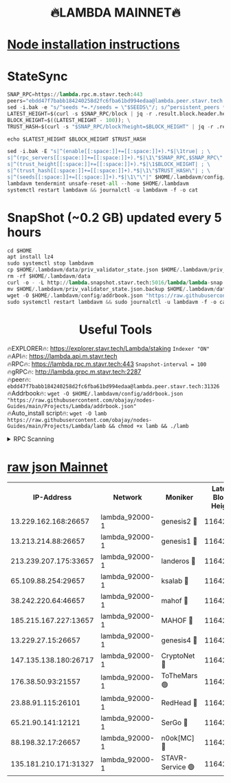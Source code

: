 <h1 align="center"> 🔥LAMBDA MAINNET🔥</h1>


[Node installation instructions](https://github.com/obajay/nodes-Guides/tree/main/Projects/Lambda)
=


# StateSync
```python
SNAP_RPC=https://lambda.rpc.m.stavr.tech:443
peers="ebdd47f7babb184240258d2fc6fba61bd994edaa@lambda.peer.stavr.tech:31326" 
sed -i.bak -e "s/^seeds *=.*/seeds = \"$SEEDS\"/; s/^persistent_peers *=.*/persistent_peers = \"$PEERS\"/" $HOME/.lambdavm/config/config.toml
LATEST_HEIGHT=$(curl -s $SNAP_RPC/block | jq -r .result.block.header.height); \
BLOCK_HEIGHT=$((LATEST_HEIGHT - 100)); \
TRUST_HASH=$(curl -s "$SNAP_RPC/block?height=$BLOCK_HEIGHT" | jq -r .result.block_id.hash)

echo $LATEST_HEIGHT $BLOCK_HEIGHT $TRUST_HASH

sed -i.bak -E "s|^(enable[[:space:]]+=[[:space:]]+).*$|\1true| ; \
s|^(rpc_servers[[:space:]]+=[[:space:]]+).*$|\1\"$SNAP_RPC,$SNAP_RPC\"| ; \
s|^(trust_height[[:space:]]+=[[:space:]]+).*$|\1$BLOCK_HEIGHT| ; \
s|^(trust_hash[[:space:]]+=[[:space:]]+).*$|\1\"$TRUST_HASH\"| ; \
s|^(seeds[[:space:]]+=[[:space:]]+).*$|\1\"\"|" $HOME/.lambdavm/config/config.toml
lambdavm tendermint unsafe-reset-all --home $HOME/.lambdavm
systemctl restart lambdavm && journalctl -u lambdavm -f -o cat

```
# SnapShot (~0.2 GB) updated every 5 hours
```python
cd $HOME
apt install lz4
sudo systemctl stop lambdavm
cp $HOME/.lambdavm/data/priv_validator_state.json $HOME/.lambdavm/priv_validator_state.json.backup
rm -rf $HOME/.lambdavm/data
curl -o - -L http://lambda.snapshot.stavr.tech:5016/lambda/lambda-snap.tar.lz4 | lz4 -c -d - | tar -x -C $HOME/.lambdavm --strip-components 2
mv $HOME/.lambdavm/priv_validator_state.json.backup $HOME/.lambdavm/data/priv_validator_state.json
wget -O $HOME/.lambdavm/config/addrbook.json "https://raw.githubusercontent.com/obajay/nodes-Guides/main/Projects/Lambda/addrbook.json"
sudo systemctl restart lambdavm && sudo journalctl -u lambdavm -f -o cat
```
 <h1 align="center"> Useful Tools</h1>

🔥EXPLORER🔥:      https://explorer.stavr.tech/Lambda/staking	        `Indexer "ON"` \
🔥API🔥: 			 		 https://lambda.api.m.stavr.tech \
🔥RPC🔥:           https://lambda.rpc.m.stavr.tech:443	              `Snapshot-interval = 100` \
🔥gRPC🔥:          http://lambda.grpc.m.stavr.tech:2287 \
🔥peer🔥:					 `ebdd47f7babb184240258d2fc6fba61bd994edaa@lambda.peer.stavr.tech:31326` \
🔥Addrbook🔥:    ```wget -O $HOME/.lambdavm/config/addrbook.json "https://raw.githubusercontent.com/obajay/nodes-Guides/main/Projects/Lambda/addrbook.json"``` \
🔥Auto_install script🔥: ```wget -O lamb https://raw.githubusercontent.com/obajay/nodes-Guides/main/Projects/Lambda/lamb && chmod +x lamb && ./lamb```


<details>
<summary>RPC Scanning</summary>

<h2 align="center"> We scan nodes in real time every 4 hours. And we provide the final result of RPC endpoints.
We cannot influence the operation of these nodes in any way. </h2>


```python
If Voting Power is higher than 0 --> then the Node is a validator of the network and may be subject to attack and be a potential threat to the chain.
```
```python
We marked such validators with a red symbol
```

</details>

[raw json Mainnet](https://rpc-check.lambm.stavr.tech/lambm/rpc-lambm-result.json)
=


<table><tr><th>IP-Address</th><th>Network</th><th>Moniker</th><th>Latest Block Height</th><th>Earliest Block Height</th><th>Catching Up</th><th>Tx Index</th><th>Voting Power</th><th>Scan Time</th></tr><tr><td>13.229.162.168:26657</td><td>lambda_92000-1</td><td>genesis2 🔴</td><td>11642520</td><td>1</td><td>False</td><td>on</td><td>16878690</td><td>2024-02-10T12:13:43.996529862UTC</td></tr><tr><td>13.213.214.88:26657</td><td>lambda_92000-1</td><td>genesis1 🔴</td><td>11642522</td><td>1</td><td>False</td><td>on</td><td>107835</td><td>2024-02-10T12:13:48.860339762UTC</td></tr><tr><td>213.239.207.175:33657</td><td>lambda_92000-1</td><td>landeros 🔴</td><td>11642519</td><td>8136001</td><td>False</td><td>off</td><td>1851290</td><td>2024-02-10T12:13:36.313519037UTC</td></tr><tr><td>65.109.88.254:29657</td><td>lambda_92000-1</td><td>ksalab 🔴</td><td>11642523</td><td>8715001</td><td>False</td><td>on</td><td>510465</td><td>2024-02-10T12:13:52.088704407UTC</td></tr><tr><td>38.242.220.64:46657</td><td>lambda_92000-1</td><td>mahof 🔴</td><td>11642524</td><td>10131001</td><td>False</td><td>off</td><td>770350</td><td>2024-02-10T12:13:56.442158028UTC</td></tr><tr><td>185.215.167.227:13657</td><td>lambda_92000-1</td><td>MAHOF 🔴</td><td>11642521</td><td>10134001</td><td>False</td><td>on</td><td>2051510</td><td>2024-02-10T12:13:47.593795226UTC</td></tr><tr><td>13.229.27.15:26657</td><td>lambda_92000-1</td><td>genesis4 🔴</td><td>11642521</td><td>11043001</td><td>False</td><td>on</td><td>9665448</td><td>2024-02-10T12:13:47.290065173UTC</td></tr><tr><td>147.135.138.180:26717</td><td>lambda_92000-1</td><td>CryptoNet 🔴</td><td>11642522</td><td>11383001</td><td>False</td><td>off</td><td>771217</td><td>2024-02-10T12:13:49.244729304UTC</td></tr><tr><td>176.38.50.93:21557</td><td>lambda_92000-1</td><td>ToTheMars 🟢</td><td>11642522</td><td>11395001</td><td>False</td><td>on</td><td>0</td><td>2024-02-10T12:13:55.551089158UTC</td></tr><tr><td>23.88.91.115:26101</td><td>lambda_92000-1</td><td>RedHead 🔴</td><td>11642519</td><td>11542519</td><td>False</td><td>off</td><td>553202</td><td>2024-02-10T12:13:36.580802769UTC</td></tr><tr><td>65.21.90.141:12121</td><td>lambda_92000-1</td><td>SerGo 🔴</td><td>11642524</td><td>11542524</td><td>False</td><td>off</td><td>10612077</td><td>2024-02-10T12:13:55.993043660UTC</td></tr><tr><td>88.198.32.17:26657</td><td>lambda_92000-1</td><td>n0ok[MC] 🔴</td><td>11642525</td><td>11542525</td><td>False</td><td>off</td><td>1578630</td><td>2024-02-10T12:13:59.522884510UTC</td></tr><tr><td>135.181.210.171:31327</td><td>lambda_92000-1</td><td>STAVR-Service 🟢</td><td>11642522</td><td>11640501</td><td>False</td><td>on</td><td>0</td><td>2024-02-10T12:13:51.705305724UTC</td></tr></table>
